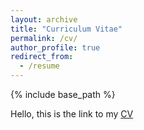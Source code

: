 ```yaml
---
layout: archive
title: "Curriculum Vitae"
permalink: /cv/
author_profile: true
redirect_from:
  - /resume
---
```


{% include base_path %}

Hello, this is the link to my [CV](/files/Mahzoun-cv.pdf)
